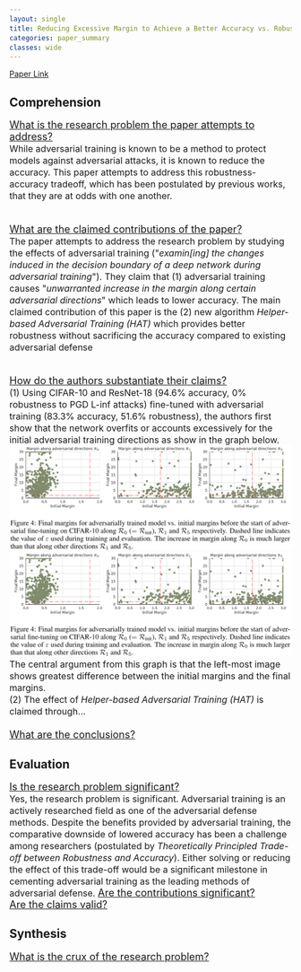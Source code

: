 ```yaml
---
layout: single
title: Reducing Excessive Margin to Achieve a Better Accuracy vs. Robustness Trade-off
categories: paper_summary
classes: wide
---
```


[Paper Link]([https://link-url-here.org](https://openreview.net/pdf?id=Azh9QBQ4tR7))

<h2>Comprehension</h2>
<font size="4">
<ins>What is the research problem the paper attempts to address?</ins><br>
  <font size="3.5">
  While adversarial training is known to be a method to protect models against adversarial attacks, it is known to reduce the accuracy. This paper attempts to address this robustness-accuracy tradeoff, which has been postulated by previous works, that they are at odds with one another.<br><br>
  </font>
  
<ins>What are the claimed contributions of the paper?</ins><br>
  <font size="3.5">
  The paper attempts to address the research problem by studying the effects of adversarial training ("<em>examin[ing] the changes induced in the decision boundary of a deep network during adversarial training</em>"). They claim that (1) adversarial training causes "<em>unwarranted increase in the margin along certain adversarial directions</em>" which leads to lower accuracy. The main claimed contribution of this paper is the (2) new algorithm <em>Helper-based Adversarial Training (HAT)</em> which provides better robustness without sacrificing the accuracy compared to existing adversarial defense<br><br>
  </font>
  
<ins>How do the authors substantiate their claims?</ins><br>
  <font size="3.5">
  (1) Using CIFAR-10 and ResNet-18 (94.6% accuracy, 0% robustness to PGD L-inf attacks) fine-tuned with adversarial training (83.3% accuracy, 51.6% robustness), the authors first show that the network overfits or accounts excessively for the initial adversarial training directions as show in the graph below.<br>
  ![Rade](assets/images/rade_margin_0.PNG)<br>
  <img src="/assets/images/rade_margin_0.PNG" alt="Rade Charts"><br>
  The central argument from this graph is that the left-most image shows greatest difference between the initial margins and the final margins.<br>
  (2) The effect of <em>Helper-based Adversarial Training (HAT)</em> is claimed through...<br>
  <br>
  </font>
<ins>What are the conclusions?</ins>
</font>  

<h2>Evaluation</h2>
<font size="4">
<ins>Is the research problem significant?</ins><br>
  <font size="3.5">
  Yes, the research problem is significant. Adversarial training is an actively researched field as one of the adversarial defense methods. Despite the benefits provided by adversarial training, the comparative downside of lowered accuracy has been a challenge among researchers (postulated by <em>Theoretically Principled Trade-off between Robustness and Accuracy</em>). Either solving or reducing the effect of this trade-off would be a significant milestone in cementing adversarial training as the leading methods of adversarial defense.
  </font>
<ins>Are the contributions significant?</ins><br>
<ins>Are the claims valid?</ins><br>
</font>


<h2>Synthesis</h2>
<font size="4">
<ins>What is the crux of the research problem?</ins><br>
</font>
